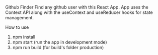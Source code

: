 Github Finder
Find any github user with this React App. App uses the Context API along with the useContext and useReducer hooks for state management.



How to use
1. npm install
2. npm start (run the app in development mode)
3. npm run build (for build's folder production)
